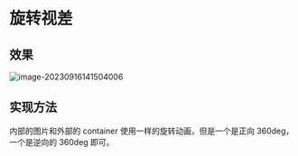 # 旋转视差

## 效果

![image-20230916141504006](https://picgo-use-images.oss-cn-shanghai.aliyuncs.com/images/image-20230916141504006.png)

## 实现方法

内部的图片和外部的 container 使用一样的旋转动画，但是一个是正向 360deg，一个是逆向的 360deg 即可。
